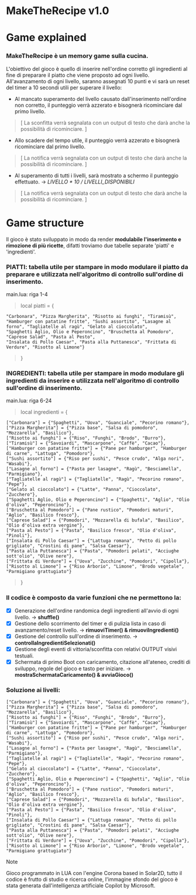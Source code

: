 # MakeTheRecipe v1.0

# Game explained
### MakeTheRecipe è un memory game sulla cucina.
L'obiettivo del gioco è quello di inserire nell'ordine corretto gli ingredienti al fine di preparare il piatto che viene proposto ad ogni livello.
All'avanzamento di ogni livello, saranno assegnati 10 punti e vi sarà un reset del timer a 10 secondi utili per superare il livello:
* Al mancato superamento del livello causato dall'inserimento nell'ordine non corretto, il punteggio verrà azzerato e bisognerà ricominciare dal primo livello.
> [ La sconfitta verrà segnalata con un output di testo che darà anche la possibilità di ricominciare. ]
* Allo scadere del tempo utile, il punteggio verrà azzerato e bisognerà ricominciare dal primo livello.
> [ La notifica verrà segnalata con un output di testo che darà anche la possibilità di ricominciare. ]
* Al superamento di tutti i livelli, sarà mostrato a schermo il punteggio effettuato. -> *LIVELLO * 10 / LIVELLI_DISPONIBILI* 
> [ La notifica verrà segnalata con un output di testo che darà anche la possibilità di ricominciare. ]


# Game structure
Il gioco è stato sviluppato in modo da render **modulabile l'inserimento e rimozione di più ricette**, difatti troviamo due tabelle separate 'piatti' e 'ingredienti'.

### PIATTI: tabella utile per stampare in modo modulare il piatto da preparare e utilizzata nell'algoritmo di controllo sull'ordine di inserimento.
main.lua: riga 1-4
> local piatti = {

    "Carbonara", "Pizza Margherita", "Risotto ai funghi", "Tiramisù", 
    "Hamburger con patatine fritte", "Sushi assortito", "Lasagne al forno", "Tagliatelle al ragù", "Gelato al cioccolato",
    "Spaghetti Aglio, Olio e Peperoncino", "Bruschetta al Pomodoro", "Caprese Salad", "Pasta al Pesto",
    "Insalata di Pollo Caesar", "Pasta alla Puttanesca", "Frittata di Verdure", "Risotto al Limone"}
>}

### INGREDIENTI: tabella utile per stampare in modo modulare gli ingredienti da inserire e utilizzata nell'algoritmo di controllo sull'ordine di inserimento.
main.lua: riga 6-24
> local ingredienti = {

    ["Carbonara"] = {"Spaghetti", "Uova", "Guanciale", "Pecorino romano"},
    ["Pizza Margherita"] = {"Pizza base", "Salsa di pomodoro", "Mozzarella", "Basilico"},
    ["Risotto ai funghi"] = {"Riso", "Funghi", "Brodo", "Burro"},
    ["Tiramisù"] = {"Savoiardi", "Mascarpone", "Caffè", "Cacao"},
    ["Hamburger con patatine fritte"] = {"Pane per hamburger", "Hamburger di carne", "Lattuga", "Pomodoro"},
    ["Sushi assortito"] = {"Riso per sushi", "Pesce crudo", "Alga nori", "Wasabi"},
    ["Lasagne al forno"] = {"Pasta per lasagne", "Ragù", "Besciamella", "Parmigiano"},
    ["Tagliatelle al ragù"] = {"Tagliatelle", "Ragù", "Pecorino romano", "Pepe"},
    ["Gelato al cioccolato"] = {"Latte", "Panna", "Cioccolato", "Zucchero"},
    ["Spaghetti Aglio, Olio e Peperoncino"] = {"Spaghetti", "Aglio", "Olio d'oliva", "Peperoncino"},
    ["Bruschetta al Pomodoro"] = {"Pane rustico", "Pomodori maturi", "Aglio", "Basilico fresco"},
    ["Caprese Salad"] = {"Pomodori", "Mozzarella di bufala", "Basilico", "Olio d'oliva extra vergine"},
    ["Pasta al Pesto"] = {"Pasta", "Basilico fresco", "Olio d'oliva", "Pinoli"},
    ["Insalata di Pollo Caesar"] = {"Lattuga romana", "Petto di pollo grigliato", "Crostini di pane", "Salsa Caesar"},
    ["Pasta alla Puttanesca"] = {"Pasta", "Pomodori pelati", "Acciughe sott'olio", "Olive nere"},
    ["Frittata di Verdure"] = {"Uova", "Zucchine", "Pomodori", "Cipolla"},
    ["Risotto al Limone"] = {"Riso Arborio", "Limone", "Brodo vegetale", "Parmigiano grattugiato"}

>}

### Il codice è composto da varie funzioni che ne permettono la:
- [x] Generazione dell'ordine randomica degli ingredienti all'avvio di ogni livello. ->  **shuffle()**
- [x] Gestione dello scorrimento del timer e di pulizia lista in caso di avanzamento/reset livello. -> **rimuoviTimer() & rimuoviIngredienti()**
- [x] Gestione del controllo sull'ordine di inserimento. -> **controllaIngredientiSelezionati()**
- [x] Gestione degli eventi di vittoria/sconfitta con relativi OUTPUT visivi testuali.
- [x] Schermata di primo Boot con caricamento, citazione all'ateneo, crediti di sviluppo, regole del gioco e tasto per iniziare. -> **mostraSchermataCaricamento() & avviaGioco()**

### Soluzione ai livelli:
    ["Carbonara"] = {"Spaghetti", "Uova", "Guanciale", "Pecorino romano"},
    ["Pizza Margherita"] = {"Pizza base", "Salsa di pomodoro", "Mozzarella", "Basilico"},
    ["Risotto ai funghi"] = {"Riso", "Funghi", "Brodo", "Burro"},
    ["Tiramisù"] = {"Savoiardi", "Mascarpone", "Caffè", "Cacao"},
    ["Hamburger con patatine fritte"] = {"Pane per hamburger", "Hamburger di carne", "Lattuga", "Pomodoro"},
    ["Sushi assortito"] = {"Riso per sushi", "Pesce crudo", "Alga nori", "Wasabi"},
    ["Lasagne al forno"] = {"Pasta per lasagne", "Ragù", "Besciamella", "Parmigiano"},
    ["Tagliatelle al ragù"] = {"Tagliatelle", "Ragù", "Pecorino romano", "Pepe"},
    ["Gelato al cioccolato"] = {"Latte", "Panna", "Cioccolato", "Zucchero"},
    ["Spaghetti Aglio, Olio e Peperoncino"] = {"Spaghetti", "Aglio", "Olio d'oliva", "Peperoncino"},
    ["Bruschetta al Pomodoro"] = {"Pane rustico", "Pomodori maturi", "Aglio", "Basilico fresco"},
    ["Caprese Salad"] = {"Pomodori", "Mozzarella di bufala", "Basilico", "Olio d'oliva extra vergine"},
    ["Pasta al Pesto"] = {"Pasta", "Basilico fresco", "Olio d'oliva", "Pinoli"},
    ["Insalata di Pollo Caesar"] = {"Lattuga romana", "Petto di pollo grigliato", "Crostini di pane", "Salsa Caesar"},
    ["Pasta alla Puttanesca"] = {"Pasta", "Pomodori pelati", "Acciughe sott'olio", "Olive nere"},
    ["Frittata di Verdure"] = {"Uova", "Zucchine", "Pomodori", "Cipolla"},
    ["Risotto al Limone"] = {"Riso Arborio", "Limone", "Brodo vegetale", "Parmigiano grattugiato"}

> [!NOTE]
> Gioco programmato in LUA con l'engine Corona based in Solar2D, tutto il codice è frutto di studio e ricerca online, l'immagine sfondo del gioco è stata generata dall'intelligenza artificiale Copilot by Microsoft.
